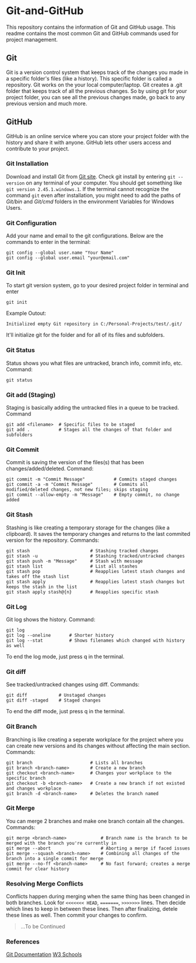 # Git-and-GitHub
This repository contains the information of Git and GitHub usage. This readme contains the most common Git and GitHub commands used for project management.

## Git
Git is a version control system that keeps track of the changes you made in a specific folder's files (like a history). This specific folder is called a repository. Git works on the your local computer/laptop. Git creates a .git folder that keeps track of all the previous changes. So by using git for your project folder, you can see all the previous changes made, go back to any previous version and much more.

## GitHub
GitHub is an online service where you can store your project folder with the history and share it with anyone. GitHub lets other users access and contribute to your project.

### Git Installation
Download and install Git from [Git site](https://git-scm.com/downloads). Check git install by entering `git --version` on any terminal of your computer. You should get something like `git version 2.45.1.windows.1`. If the terminal cannot recognize the command `git` even after installation, you might need to add the paths of *Git/bin* and *Git/cmd* folders in the environment Variables for Windows Users.

### Git Configuration
Add your name and email to the git configurations. Below are the commands to enter in the terminal:

```
git config --global user.name "Your Name"
git config --global user.email "your@email.com"
```

### Git Init
To start git version system, go to your desired project folder in terminal and enter 
```
git init
```
Example Outout:
```
Initialized empty Git repository in C:/Personal-Projects/test/.git/
```
It'll initialize git for the folder and for all of its files and subfolders.

### Git Status
Status shows you what files are untracked, branch info, commit info, etc. Command:
```
git status
```

### Git add (Staging)
Staging is basically adding the untracked files in a queue to be tracked. Command
```
git add <filename>  # Specific files to be staged
git add .           # Stages all the changes of that folder and subfolders
```

### Git Commit
Commit is saving the version of the files(s) that has been changes/added/deleted. Command:
```
git commit -m "Commit Message"           # Commits staged changes
git commit -a -m "Commit Message"        # Commits all modified/deleted changes, not new files; skips staging
git commit --allow-empty -m "Message"    # Empty commit, no change added
```

### Git Stash
Stashing is like creating a temporary storage for the changes (like a clipboard). It saves the temporary changes and returns to the last commited version for the repository. Commands:
```
git stash                       # Stashing tracked changes
git stash -u                    # Stashing tracked/untracked changes
git stash push -m "Message"     # Stash with message
git stash list                  # List all stashes
git stash pop                   # Reapplies latest stash changes and takes off the stash list
git stash apply                 # Reapplies latest stash changes but keeps the stash in the list
git stash apply stash@{n}       # Reapplies specific stash
```

### Git Log
Git log shows the history. Command:
```
git log                 
git log --oneline       # Shorter history
git log --stat          # Shows filenames which changed with history as well 
```
To end the log mode, just press q in the terminal.

### Git diff
See tracked/untracked changes using diff. Commands:
```
git diff            # Unstaged changes
git diff -staged    # Staged changes
```
To end the diff mode, just press q in the terminal.

### Git Branch
Branching is like creating a seperate workplace for the project where you can create new versions and its changes without affecting the main section. Commands:
```
git branch                      # Lists all branches
git branch <branch-name>        # Create a new branch
git checkout <branch-name>      # Changes your workplace to the specific branch
git checkout -b <branch-name>   # Create a new branch if not existed and changes workplace
git branch -d <branch-name>     # Deletes the branch named
```

### Git Merge
You can merge 2 branches and make one branch contain all the changes. Commands:
```
git merge <branch-name>             # Branch name is the branch to be merged with the branch you're currently in
git merge --abort                   # Aborting a merge if faced issues
git merge --squash <branch-name>    # Combining all changes of the branch into a single commit for merge
git merge --no-ff <branch-name>     # No fast forward; creates a merge commit for clear history
```

### Resolving Merge Conflicts
Conflicts happen during merging when the same thing has been changed in both branches. Look for `<<<<<<< HEAD`, `=======`, `>>>>>>>` lines. Then decide which lines to keep in between these lines. Then after finalizing, detele these lines as well. Then commit your changes to confirm.

> ...To be Continued
### References
[Git Documentation](https://git-scm.com/doc)
[W3 Schools](https://www.w3schools.com/git/default.asp?remote=github) 